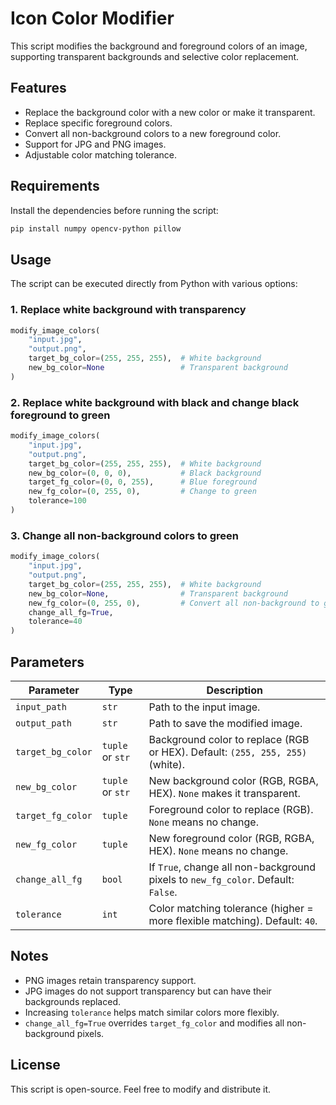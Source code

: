 # **Icon Color Modifier**
This script modifies the background and foreground colors of an image, supporting transparent backgrounds and selective color replacement.

## **Features**
- Replace the background color with a new color or make it transparent.
- Replace specific foreground colors.
- Convert all non-background colors to a new foreground color.
- Support for JPG and PNG images.
- Adjustable color matching tolerance.

## **Requirements**
Install the dependencies before running the script:
```bash
pip install numpy opencv-python pillow
```

## **Usage**
The script can be executed directly from Python with various options:

### **1. Replace white background with transparency**
```python
modify_image_colors(
    "input.jpg",
    "output.png",
    target_bg_color=(255, 255, 255),  # White background
    new_bg_color=None                 # Transparent background
)
```

### **2. Replace white background with black and change black foreground to green**
```python
modify_image_colors(
    "input.jpg",
    "output.png",
    target_bg_color=(255, 255, 255),  # White background
    new_bg_color=(0, 0, 0),           # Black background
    target_fg_color=(0, 0, 255),      # Blue foreground
    new_fg_color=(0, 255, 0),         # Change to green
    tolerance=100
)
```

### **3. Change all non-background colors to green**
```python
modify_image_colors(
    "input.jpg",
    "output.png",
    target_bg_color=(255, 255, 255),  # White background
    new_bg_color=None,                # Transparent background
    new_fg_color=(0, 255, 0),         # Convert all non-background to green
    change_all_fg=True,
    tolerance=40
)
```

## **Parameters**
| Parameter | Type | Description |
|-----------|------|-------------|
| `input_path` | `str` | Path to the input image. |
| `output_path` | `str` | Path to save the modified image. |
| `target_bg_color` | `tuple` or `str` | Background color to replace (RGB or HEX). Default: `(255, 255, 255)` (white). |
| `new_bg_color` | `tuple` or `str` | New background color (RGB, RGBA, HEX). `None` makes it transparent. |
| `target_fg_color` | `tuple` | Foreground color to replace (RGB). `None` means no change. |
| `new_fg_color` | `tuple` | New foreground color (RGB, RGBA, HEX). `None` means no change. |
| `change_all_fg` | `bool` | If `True`, change all non-background pixels to `new_fg_color`. Default: `False`. |
| `tolerance` | `int` | Color matching tolerance (higher = more flexible matching). Default: `40`. |

## **Notes**
- PNG images retain transparency support.
- JPG images do not support transparency but can have their backgrounds replaced.
- Increasing `tolerance` helps match similar colors more flexibly.
- `change_all_fg=True` overrides `target_fg_color` and modifies all non-background pixels.

## **License**
This script is open-source. Feel free to modify and distribute it.